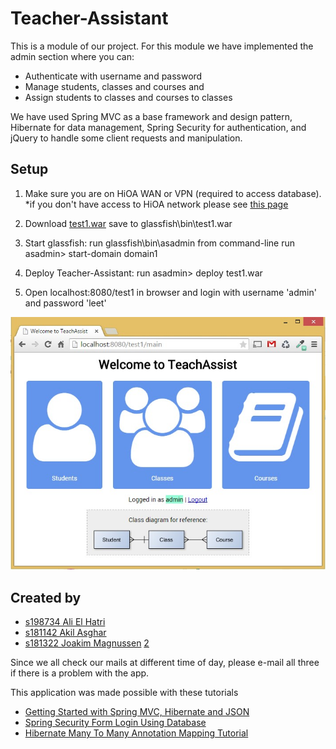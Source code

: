 # Teacher-Assistant

This is a module of our project. For this module we have implemented the admin section where you can:

* Authenticate with username and password
* Manage students, classes and courses and
* Assign students to classes and courses to classes

We have used Spring MVC as a base framework and design pattern, Hibernate for data management, Spring Security for authentication,
and jQuery to handle some client requests and manipulation.

## Setup

1. Make sure you are on HiOA WAN or VPN (required to access database). *if you don't have access to HiOA network please see [this page](setup-database.md)

2. Download [test1.war](target/test1.war) save to glassfish\bin\test1.war

3. Start glassfish:
run glassfish\bin\asadmin from command-line
run asadmin> start-domain domain1

4. Deploy Teacher-Assistant: run asadmin> deploy test1.war

5. Open localhost:8080/test1 in browser and login with username 'admin' and password 'leet'

![Screenshot of front page](screenshot.jpg)

## Created by

* [s198734 Ali El Hatri](mailto:s198734@stud.hioa.no)
* [s181142 Akil Asghar](mailto:s181142@stud.hioa.no)
* [s181322 Joakim Magnussen](mailto:s181322@stud.hioa.no) [2](mailto:joakim-m@outlook.com)

Since we all check our mails at different time of day, please e-mail all three if there is a problem with the app.

This application was made possible with these tutorials

* [Getting Started with Spring MVC, Hibernate and JSON](https://confluence.jetbrains.com/display/IntelliJIDEA/Getting+Started+with+Spring+MVC,+Hibernate+and+JSON)
* [Spring Security Form Login Using Database](http://www.mkyong.com/spring-security/spring-security-form-login-using-database/)
* [Hibernate Many To Many Annotation Mapping Tutorial](http://viralpatel.net/blogs/hibernate-many-to-many-annotation-mapping-tutorial/)
